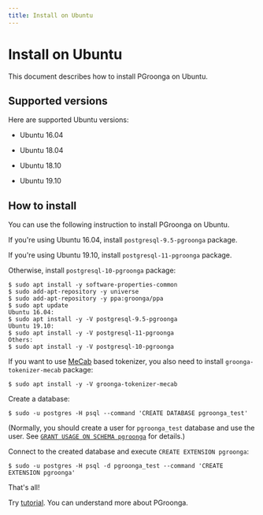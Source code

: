```yaml
---
title: Install on Ubuntu
---
```


# Install on Ubuntu

This document describes how to install PGroonga on Ubuntu.

## Supported versions

Here are supported Ubuntu versions:

  * Ubuntu 16.04

  * Ubuntu 18.04

  * Ubuntu 18.10

  * Ubuntu 19.10

## How to install

You can use the following instruction to install PGroonga on Ubuntu.

If you're using Ubuntu 16.04, install `postgresql-9.5-pgroonga` package.

If you're using Ubuntu 19.10, install `postgresql-11-pgroonga` package.

Otherwise, install `postgresql-10-pgroonga` package:

```console
$ sudo apt install -y software-properties-common
$ sudo add-apt-repository -y universe
$ sudo add-apt-repository -y ppa:groonga/ppa
$ sudo apt update
Ubuntu 16.04:
$ sudo apt install -y -V postgresql-9.5-pgroonga
Ubuntu 19.10:
$ sudo apt install -y -V postgresql-11-pgroonga
Others:
$ sudo apt install -y -V postgresql-10-pgroonga
```

If you want to use [MeCab](http://taku910.github.io/mecab/) based tokenizer, you also need to install `groonga-tokenizer-mecab` package:

```console
$ sudo apt install -y -V groonga-tokenizer-mecab
```

Create a database:

```console
$ sudo -u postgres -H psql --command 'CREATE DATABASE pgroonga_test'
```

(Normally, you should create a user for `pgroonga_test` database and use the user. See [`GRANT USAGE ON SCHEMA pgroonga`](../reference/grant-usage-on-schema-pgroonga.html) for details.)

Connect to the created database and execute `CREATE EXTENSION pgroonga`:

```console
$ sudo -u postgres -H psql -d pgroonga_test --command 'CREATE EXTENSION pgroonga'
```

That's all!

Try [tutorial](../tutorial/). You can understand more about PGroonga.
